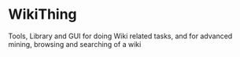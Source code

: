 WikiThing
=========

Tools, Library and GUI for doing Wiki related tasks, and for advanced mining, browsing and searching of a wiki
